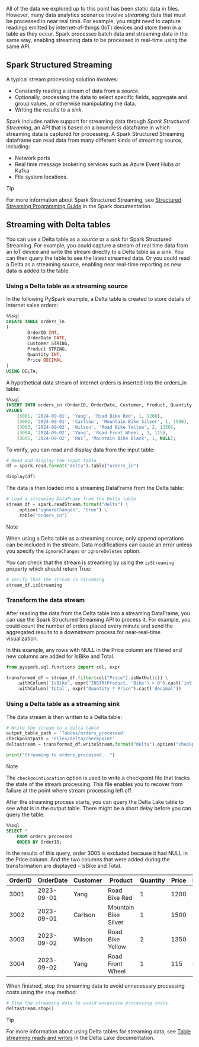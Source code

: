 All of the data we explored up to this point has been static data in files. However, many data analytics scenarios involve *streaming* data that must be processed in near real time. For example, you might need to capture readings emitted by internet-of-things (IoT) devices and store them in a table as they occur. Spark processes batch data and streaming data in the same way, enabling streaming data to be processed in real-time using the same API.

## Spark Structured Streaming

A typical stream processing solution involves:

- Constantly reading a stream of data from a *source*.
- Optionally, processing the data to select specific fields, aggregate and group values, or otherwise manipulating the data.
- Writing the results to a *sink*.

Spark includes native support for streaming data through *Spark Structured Streaming*, an API that is based on a boundless dataframe in which streaming data is captured for processing. A Spark Structured Streaming dataframe can read data from many different kinds of streaming source, including:

- Network ports
- Real time message brokering services such as Azure Event Hubs or Kafka
- File system locations.

> [!TIP]
> For more information about Spark Structured Streaming, see [Structured Streaming Programming Guide](https://spark.apache.org/docs/latest/structured-streaming-programming-guide.html) in the Spark documentation.

## Streaming with Delta tables

You can use a Delta table as a *source* or a *sink* for Spark Structured Streaming. For example, you could capture a stream of real time data from an IoT device and write the stream directly to a Delta table as a sink. You can then query the table to see the latest streamed data. Or you could read a Delta as a streaming source, enabling near real-time reporting as new data is added to the table.

### Using a Delta table as a streaming source

In the following PySpark example, a Delta table is created to store details of Internet sales orders:

```SQL
%%sql
CREATE TABLE orders_in
(
        OrderID INT,
        OrderDate DATE,
        Customer STRING,
        Product STRING,
        Quantity INT,
        Price DECIMAL
)
USING DELTA;
```

A hypothetical data stream of internet orders is inserted into the orders_in table:

```SQL
%%sql
INSERT INTO orders_in (OrderID, OrderDate, Customer, Product, Quantity, Price)
VALUES
    (3001, '2024-09-01', 'Yang', 'Road Bike Red', 1, 1200),
    (3002, '2024-09-01', 'Carlson', 'Mountain Bike Silver', 1, 1500),
    (3003, '2024-09-02', 'Wilson', 'Road Bike Yellow', 2, 1350),
    (3004, '2024-09-02', 'Yang', 'Road Front Wheel', 1, 115),
    (3005, '2024-09-02', 'Rai', 'Mountain Bike Black', 1, NULL);

```

To verify, you can read and display data from the input table:

```Python
# Read and display the input table
df = spark.read.format("delta").table("orders_in")

display(df)
```

The data is then loaded into a streaming DataFrame from the Delta table:

```python
# Load a streaming DataFrame from the Delta table
stream_df = spark.readStream.format("delta") \
    .option("ignoreChanges", "true") \
    .table("orders_in")

```

> [!NOTE]
> When using a Delta table as a streaming source, only *append* operations can be included in the stream. Data modifications can cause an error unless you specify the `ignoreChanges` or `ignoreDeletes` option.

You can check that the stream is streaming by using the `isStreaming` property which should return True:

```python
# Verify that the stream is streaming
stream_df.isStreaming
```

### Transform the data stream

After reading the data from the Delta table into a streaming DataFrame, you can use the Spark Structured Streaming API to process it. For example, you could count the number of orders placed every minute and send the aggregated results to a downstream process for near-real-time visualization.

In this example, any rows with NULL in the Price column are filtered and new columns are added for IsBike and Total.

```python
from pyspark.sql.functions import col, expr

transformed_df = stream_df.filter(col("Price").isNotNull()) \
    .withColumn('IsBike', expr("INSTR(Product, 'Bike') > 0").cast('int')) \
    .withColumn('Total', expr("Quantity * Price").cast('decimal'))
```

### Using a Delta table as a streaming sink

The data stream is then written to a Delta table:

```python
# Write the stream to a delta table
output_table_path = 'Tables/orders_processed'
checkpointpath = 'Files/delta/checkpoint'
deltastream = transformed_df.writeStream.format("delta").option("checkpointLocation", checkpointpath).start(output_table_path)

print("Streaming to orders_processed...")
```

> [!NOTE]
> The `checkpointLocation` option is used to write a checkpoint file that tracks the state of the stream processing. This file enables you to recover from failure at the point where stream processing left off.

After the streaming process starts, you can query the Delta Lake table to see what is in the output table. There might be a short delay before you can query the table.

```SQL
%%sql
SELECT *
    FROM orders_processed
    ORDER BY OrderID;
```

In the results of this query, order 3005 is excluded because it had NULL in the Price column. And the two columns that were added during the transformation are displayed - IsBike and Total.

|OrderID|OrderDate|Customer|Product|Quantity|Price|IsBike|Total|
|--|--|--|--|--|--|--|--|
|3001|2023-09-01|Yang|Road Bike Red|1|1200|1|1200|
|3002|2023-09-01|Carlson|Mountain Bike Silver|1|1500|1|1500|
|3003|2023-09-02|Wilson|Road Bike Yellow|2|1350|1|2700|
|3004|2023-09-02|Yang|Road Front Wheel|1|115|0|115|


When finished, stop the streaming data to avoid unnecessary processing costs using the `stop` method:

```python
# Stop the streaming data to avoid excessive processing costs
deltastream.stop()
```

> [!TIP]
> For more information about using Delta tables for streaming data, see [Table streaming reads and writes](https://docs.delta.io/latest/delta-streaming.html&azure-portal=true) in the Delta Lake documentation.